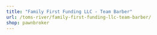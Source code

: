 ```yaml
---
title: "Family First Funding LLC - Team Barber"
url: /toms-river/family-first-funding-llc-team-barber/
shop: pawnbroker
---
```

